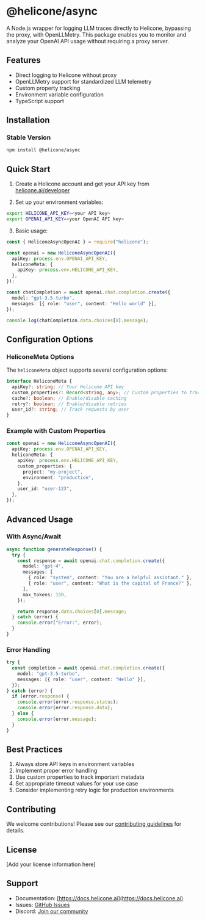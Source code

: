 # @helicone/async

A Node.js wrapper for logging LLM traces directly to Helicone, bypassing the proxy, with OpenLLMetry. This package enables you to monitor and analyze your OpenAI API usage without requiring a proxy server.

## Features

- Direct logging to Helicone without proxy
- OpenLLMetry support for standardized LLM telemetry
- Custom property tracking
- Environment variable configuration
- TypeScript support

## Installation

### Stable Version

```bash
npm install @helicone/async
```

## Quick Start

1. Create a Helicone account and get your API key from [helicone.ai/developer](https://helicone.ai/developer)

2. Set up your environment variables:

```bash
export HELICONE_API_KEY=<your API key>
export OPENAI_API_KEY=<your OpenAI API key>
```

3. Basic usage:

```typescript
const { HeliconeAsyncOpenAI } = require("helicone");

const openai = new HeliconeAsyncOpenAI({
  apiKey: process.env.OPENAI_API_KEY,
  heliconeMeta: {
    apiKey: process.env.HELICONE_API_KEY,
  },
});

const chatCompletion = await openai.chat.completion.create({
  model: "gpt-3.5-turbo",
  messages: [{ role: "user", content: "Hello world" }],
});

console.log(chatCompletion.data.choices[0].message);
```

## Configuration Options

### HeliconeMeta Options

The `heliconeMeta` object supports several configuration options:

```typescript
interface HeliconeMeta {
  apiKey?: string; // Your Helicone API key
  custom_properties?: Record<string, any>; // Custom properties to track
  cache?: boolean; // Enable/disable caching
  retry?: boolean; // Enable/disable retries
  user_id?: string; // Track requests by user
}
```

### Example with Custom Properties

```typescript
const openai = new HeliconeAsyncOpenAI({
  apiKey: process.env.OPENAI_API_KEY,
  heliconeMeta: {
    apiKey: process.env.HELICONE_API_KEY,
    custom_properties: {
      project: "my-project",
      environment: "production",
    },
    user_id: "user-123",
  },
});
```

## Advanced Usage

### With Async/Await

```typescript
async function generateResponse() {
  try {
    const response = await openai.chat.completion.create({
      model: "gpt-4",
      messages: [
        { role: "system", content: "You are a helpful assistant." },
        { role: "user", content: "What is the capital of France?" },
      ],
      max_tokens: 150,
    });

    return response.data.choices[0].message;
  } catch (error) {
    console.error("Error:", error);
  }
}
```

### Error Handling

```typescript
try {
  const completion = await openai.chat.completion.create({
    model: "gpt-3.5-turbo",
    messages: [{ role: "user", content: "Hello" }],
  });
} catch (error) {
  if (error.response) {
    console.error(error.response.status);
    console.error(error.response.data);
  } else {
    console.error(error.message);
  }
}
```

## Best Practices

1. Always store API keys in environment variables
2. Implement proper error handling
3. Use custom properties to track important metadata
4. Set appropriate timeout values for your use case
5. Consider implementing retry logic for production environments

## Contributing

We welcome contributions! Please see our [contributing guidelines](CONTRIBUTING.md) for details.

## License

[Add your license information here]

## Support

- Documentation: [https://docs.helicone.ai](https://docs.helicone.ai)
- Issues: [GitHub Issues](https://github.com/helicone/helicone/issues)
- Discord: [Join our community](https://discord.gg/zsSTcH2qhG)
